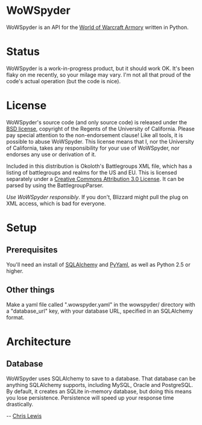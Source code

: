 WoWSpyder
==================
WoWSpyder is an API for the [World of Warcraft Armory](http://www.wowarmory.com) written in Python.

Status
======

WoWSpyder is a work-in-progress product, but it should work OK. It's been flaky on me recently, so your milage may vary. I'm not all that proud of the code's actual operation (but the code is nice).

License
=======

WoWSpyder's source code (and only source code) is released under the [BSD license](http://creativecommons.org/licenses/BSD/), copyright of the Regents of the University of California. Please pay special attention to the non-endorsement clause! Like all tools, it is possible to abuse WoWSpyder. This license means that I, nor the University of California, takes any responsibility for your use of WoWSpyder, nor endorses any use or derivation of it.

Included in this distribution is Okoloth's Battlegroups XML file, which has a listing of battlegroups and realms for the US and EU. This is licensed separately under a [Creative Commons Attribution 3.0 License](http://creativecommons.org/licenses/by/3.0/). It can be parsed by using the BattlegroupParser.

*Use WoWSpyder responsibly*. If you don't, Blizzard might pull the plug on XML access, which is bad for everyone.

Setup
=====

Prerequisites
-------------
You'll need an install of [SQLAlchemy](http://www.sqlalchemy.org/) and [PyYaml](http://pyyaml.org/wiki/PyYAML), as well as Python 2.5 or higher.

Other things
------------
Make a yaml file called ".wowspyder.yaml" in the wowspyder/ directory with
a "database_url" key, with your database URL, specified in an SQLAlchemy format.

Architecture
============

Database
--------

WoWSpyder uses SQLAlchemy to save to a database. That database can be anything SQLAlchemy supports, including MySQL, Oracle and PostgreSQL. By default, it creates an SQLite in-memory database, but doing this means you lose persistence. Persistence will speed up your response time drastically. 

--
[Chris Lewis](http://cflewis.com)
